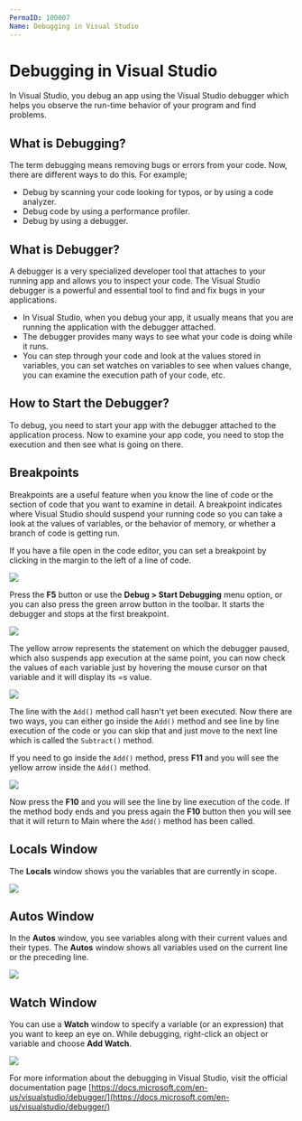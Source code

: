 ```yaml
---
PermaID: 100007
Name: Debugging in Visual Studio
---
```


# Debugging in Visual Studio

In Visual Studio, you debug an app using the Visual Studio debugger which helps you observe the run-time behavior of your program and find problems.

## What is Debugging?

The term debugging means removing bugs or errors from your code. Now, there are different ways to do this. For example; 

 - Debug by scanning your code looking for typos, or by using a code analyzer. 
 - Debug code by using a performance profiler. 
 - Debug by using a debugger.

## What is Debugger?

A debugger is a very specialized developer tool that attaches to your running app and allows you to inspect your code. The Visual Studio debugger is a powerful and essential tool to find and fix bugs in your applications.

 - In Visual Studio, when you debug your app, it usually means that you are running the application with the debugger attached.
 - The debugger provides many ways to see what your code is doing while it runs. 
 - You can step through your code and look at the values stored in variables, you can set watches on variables to see when values change, you can examine the execution path of your code, etc.

## How to Start the Debugger?

To debug, you need to start your app with the debugger attached to the application process. Now to examine your app code, you need to stop the execution and then see what is going on there. 

## Breakpoints

Breakpoints are a useful feature when you know the line of code or the section of code that you want to examine in detail. A breakpoint indicates where Visual Studio should suspend your running code so you can take a look at the values of variables, or the behavior of memory, or whether a branch of code is getting run.

If you have a file open in the code editor, you can set a breakpoint by clicking in the margin to the left of a line of code.

<img src="https://raw.githubusercontent.com/zzzprojects/learn-orm/master/tutorials/visual-studio/images/debugging-1.png">

Press the **F5** button or use the **Debug > Start Debugging**  menu option, or you can also press the green arrow button in the toolbar. It starts the debugger and stops at the first breakpoint. 

<img src="https://raw.githubusercontent.com/zzzprojects/learn-orm/master/tutorials/visual-studio/images/debugging-2.png"> 

The yellow arrow represents the statement on which the debugger paused, which also suspends app execution at the same point, you can now check the values of each variable just by hovering the mouse cursor on that variable and it will display its =s value.

<img src="https://raw.githubusercontent.com/zzzprojects/learn-orm/master/tutorials/visual-studio/images/debugging-3.png">

The line with the `Add()` method call hasn't yet been executed. Now there are two ways, you can either go inside the `Add()` method and see line by line execution of the code or you can skip that and just move to the next line which is called the `Subtract()` method.

If you need to go inside the `Add()` method, press **F11** and you will see the yellow arrow inside the `Add()` method.

<img src="https://raw.githubusercontent.com/zzzprojects/learn-orm/master/tutorials/visual-studio/images/debugging-3.png"> 

Now press the **F10** and you will see the line by line execution of the code. If the method body ends and you press again the **F10** button then you will see that it will return to Main where the `Add()` method has been called.

## Locals Window

The **Locals** window shows you the variables that are currently in scope.

<img src="https://raw.githubusercontent.com/zzzprojects/learn-orm/master/tutorials/visual-studio/images/debugging-4.png"> 

## Autos Window

In the **Autos** window, you see variables along with their current values and their types. The **Autos** window shows all variables used on the current line or the preceding line.

<img src="https://raw.githubusercontent.com/zzzprojects/learn-orm/master/tutorials/visual-studio/images/debugging-5.png"> 

## Watch Window

You can use a **Watch** window to specify a variable (or an expression) that you want to keep an eye on. While debugging, right-click an object or variable and choose **Add Watch**.

<img src="https://raw.githubusercontent.com/zzzprojects/learn-orm/master/tutorials/visual-studio/images/debugging-6.png"> 

For more information about the debugging in Visual Studio, visit the official documentation page [https://docs.microsoft.com/en-us/visualstudio/debugger/](https://docs.microsoft.com/en-us/visualstudio/debugger/)
